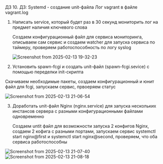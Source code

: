 ДЗ 10.
ДЗ: Systemd - создание unit-файла
Лог vagrant в файле vagrant.log

1. Написать service, который будет раз в 30 секунд мониторить лог на предмет наличия ключевого слова

   Создаем конфигурационный файл для сервиса мониторинга, описываем сам сервис и создаем watcher для запуска сервиса по таймеру,
   проверяем работоспособность по логу syslog
   
   ![Screenshot from 2025-02-13 19-32-23](https://github.com/user-attachments/assets/be05cc8c-d2f1-4534-bb46-963ef917205f)

2. Установить spawn-fcgi и создать unit-файл (spawn-fcgi.sevice) с помощью переделки init-скрипта

Скачиваем необходимые пакеты, создаем конфигурационный и юнит файл для fcgi, запускаем сервис, првоеряем статус

![Screenshot from 2025-02-13 21-06-54](https://github.com/user-attachments/assets/8fa6ca8a-368b-48ae-a383-4197bc4352db)

3. Доработать unit-файл Nginx (nginx.service) для запуска нескольких инстансов сервера с разными конфигурационными файлами одновременно

   Создаем untit файл для возможности запуска 2 конфигов Nginx, создаем 2 кофига с разными портами,
   запускаем сервис systemctl start nginx@first и systemctl start nginx@second, проверяем, что оба сервиса работоспособны

![Screenshot from 2025-02-13 21-07-40](https://github.com/user-attachments/assets/a9340f02-1738-4ff3-a8ee-a371fd61c736)
![Screenshot from 2025-02-13 21-08-18](https://github.com/user-attachments/assets/45cb551b-275c-4418-95e2-b9560f400326)
